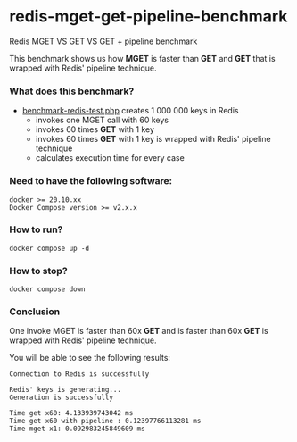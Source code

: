 # redis-mget-get-pipeline-benchmark
Redis MGET VS GET VS GET + pipeline benchmark

This benchmark shows us how **MGET** is faster than **GET** and **GET** that is wrapped with Redis' pipeline technique.

### What does this benchmark?
- [benchmark-redis-test.php](app%2Fbenchmark-redis-test.php) creates 1 000 000 keys in Redis
  - invokes one MGET call with 60 keys
  - invokes 60 times **GET** with 1 key
  - invokes 60 times **GET** with 1 key is wrapped with Redis' pipeline technique
  - calculates execution time for every case

### Need to have the following software:

```shell
docker >= 20.10.xx
Docker Compose version >= v2.x.x
```

### How to run?

```shell
docker compose up -d
```
### How to stop?

```shell
docker compose down
```

### Conclusion

One invoke MGET is faster than 60x **GET** and is faster than 60x **GET** is wrapped with Redis' pipeline technique.

You will be able to see the following results:
```shell
Connection to Redis is successfully

Redis' keys is generating...
Generation is successfully

Time get x60: 4.133939743042 ms
Time get x60 with pipeline : 0.12397766113281 ms
Time mget x1: 0.092983245849609 ms
```

